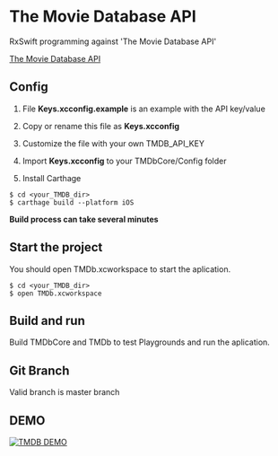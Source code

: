 # The Movie Database API

RxSwift programming against 'The Movie Database API'

[The Movie Database API](https://developers.themoviedb.org/3/getting-started "The Movie Database API")

## Config

1. File **Keys.xcconfig.example** is an example with the API key/value

2. Copy or rename this file as **Keys.xcconfig**

3. Customize the file with your own TMDB_API_KEY

4. Import **Keys.xcconfig** to your TMDbCore/Config folder

5. Install Carthage

```
$ cd <your_TMDB_dir>
$ carthage build --platform iOS
```

**Build process can take several minutes**

## Start the project

You should open TMDb.xcworkspace to start the aplication.

```
$ cd <your_TMDB_dir>
$ open TMDb.xcworkspace
```

## Build and run

Build TMDbCore and TMDb to test Playgrounds and run the aplication.

## Git Branch

Valid branch is master branch

## DEMO

[![TMDB DEMO](https://drive.google.com/file/d/1AWWqIYYGJ7dhxNaJIkxL8CfpUdpT3czL)](https://drive.google.com/file/d/1AWWqIYYGJ7dhxNaJIkxL8CfpUdpT3czL "TMDB DEMO")

